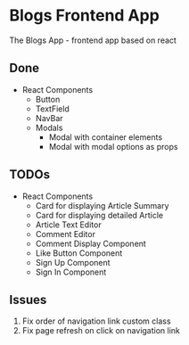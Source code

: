 # Blogs Frontend App

The Blogs App - frontend app based on react

## Done

- React Components
  - Button
  - TextField
  - NavBar
  - Modals
    - Modal with container elements
    - Modal with modal options as props

## TODOs

- React Components
  - Card for displaying Article Summary
  - Card for displaying detailed Article
  - Article Text Editor
  - Comment Editor
  - Comment Display Component
  - Like Button Component
  - Sign Up Component
  - Sign In Component

## Issues

1. Fix order of navigation link custom class
2. Fix page refresh on click on navigation link

